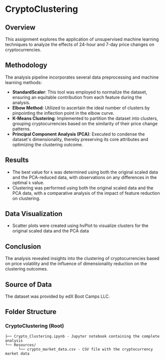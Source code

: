 # CryptoClustering

## Overview
This assignment explores the application of unsupervised machine learning techniques to analyze the effects of 24-hour and 7-day price changes on cryptocurrencies.

## Methodology
The analysis pipeline incorporates several data preprocessing and machine learning methods:
- **StandardScaler**: This tool was employed to normalize the dataset, ensuring an equitable contribution from each feature during the analysis.
- **Elbow Method**:  Utilized to ascertain the ideal number of clusters by pinpointing the inflection point in the elbow curve.
- **K-Means Clustering**: Implemented to partition the dataset into clusters, grouping cryptocurrencies based on the similarity of their price change patterns.
- **Principal Component Analysis (PCA)**: Executed to condense the dataset's dimensionality, thereby preserving its core attributes and optimizing the clustering outcome.
  
## Results
- The best value for `k` was determined using both the original scaled data and the PCA-reduced data, with observations on any differences in the optimal `k` value.
- Clustering was performed using both the original scaled data and the PCA data, with a comparative analysis of the impact of feature reduction on clustering.
  
## Data Visualization
- Scatter plots were created using hvPlot to visualize clusters for the original scaled data and the PCA data
  
## Conclusion
The analysis revealed insights into the clustering of cryptocurrencies based on price volatility and the influence of dimensionality reduction on the clustering outcomes.

## Source of Data
The dataset was provided by edX Boot Camps LLC.

## Folder Structure
### CryptoClustering (Root)
```
├── Crypto_Clustering.ipynb - Jupyter notebook containing the complete analysis
└── Resources/
      └── crypto_market_data.csv - CSV file with the cryptocurrency market data
```
